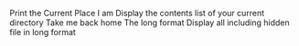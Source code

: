Print the Current Place I am
Display the contents list of your current directory
Take me back home
The long format
Display all including hidden file in long format
